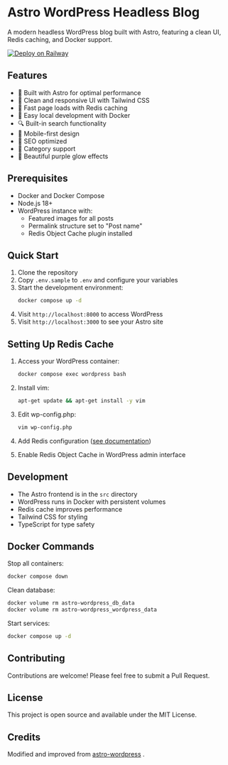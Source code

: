# Astro WordPress Headless Blog

A modern headless WordPress blog built with Astro, featuring a clean UI, Redis caching, and Docker support.

[![Deploy on Railway](https://railway.com/button.svg)](https://railway.app/template/i7GFrB?referralCode=NC4Tt6)

## Features

- 🚀 Built with Astro for optimal performance
- 🎨 Clean and responsive UI with Tailwind CSS
- 💨 Fast page loads with Redis caching
- 🐳 Easy local development with Docker
- 🔍 Built-in search functionality
- 📱 Mobile-first design
- 🌟 SEO optimized
- 🎯 Category support
- 💜 Beautiful purple glow effects

## Prerequisites

- Docker and Docker Compose
- Node.js 18+
- WordPress instance with:
  - Featured images for all posts
  - Permalink structure set to "Post name"
  - Redis Object Cache plugin installed

## Quick Start

1. Clone the repository
2. Copy `.env.sample` to `.env` and configure your variables
3. Start the development environment:
   ```bash
   docker compose up -d
   ```
4. Visit `http://localhost:8000` to access WordPress
5. Visit `http://localhost:3000` to see your Astro site

## Setting Up Redis Cache

1. Access your WordPress container:
   ```bash
   docker compose exec wordpress bash
   ```

2. Install vim:
   ```bash
   apt-get update && apt-get install -y vim
   ```

3. Edit wp-config.php:
   ```bash
   vim wp-config.php
   ```

4. Add Redis configuration ([see documentation](https://github.com/rhubarbgroup/redis-cache/blob/develop/INSTALL.md#3-configuring-the-plugin))

5. Enable Redis Object Cache in WordPress admin interface

## Development

- The Astro frontend is in the `src` directory
- WordPress runs in Docker with persistent volumes
- Redis cache improves performance
- Tailwind CSS for styling
- TypeScript for type safety

## Docker Commands

Stop all containers:
```bash
docker compose down
```

Clean database:
```bash
docker volume rm astro-wordpress_db_data
docker volume rm astro-wordpress_wordpress_data
```

Start services:
```bash
docker compose up -d
```

## Contributing

Contributions are welcome! Please feel free to submit a Pull Request.

## License

This project is open source and available under the MIT License.

## Credits

Modified and improved from [astro-wordpress](https://github.com/leen-neel/astro-wordpress)
.
